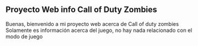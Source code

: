 ## Proyecto Web info Call of Duty Zombies

Buenas, bienvenido a mi proyecto web acerca de Call of duty zombies
Solamente es información acerca del juego, no hay nada relacionado con el modo de juego